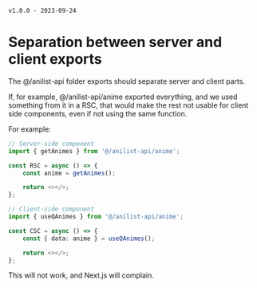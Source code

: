 `v1.0.0 - 2023-09-24`

# Separation between server and client exports

The @/anilist-api folder exports should separate server and client parts.

If, for example, @/anilist-api/anime exported everything, and we used something from it in a RSC, that would make the rest not usable for client side components, even if not using the same function.

For example:

```ts
// Server-side component
import { getAnimes } from '@/anilist-api/anime';

const RSC = async () => {
    const anime = getAnimes();

    return <></>;
};
```

```ts
// Client-side component
import { useQAnimes } from '@/anilist-api/anime';

const CSC = async () => {
    const { data: anime } = useQAnimes();

    return <></>;
};
```

This will not work, and Next.js will complain.
